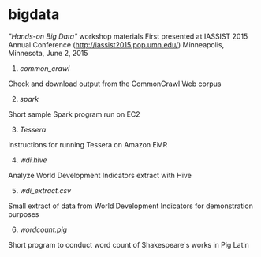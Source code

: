 # bigdata
*"Hands-on Big Data"* workshop materials
First presented at IASSIST 2015 Annual Conference (http://iassist2015.pop.umn.edu/)
Minneapolis, Minnesota, June 2, 2015

1. *common_crawl*

Check and download output from the CommonCrawl Web corpus

2. *spark*

Short sample Spark program run on EC2

3. *Tessera*

Instructions for running Tessera on Amazon EMR

4. *wdi.hive*

Analyze World Development Indicators extract with Hive

5. *wdi_extract.csv*

Small extract of data from World Development Indicators for demonstration purposes

6. *wordcount.pig*

Short program to conduct word count of Shakespeare's works in Pig Latin



